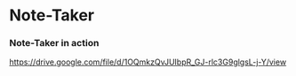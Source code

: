 # Note-Taker

### Note-Taker in action
https://drive.google.com/file/d/1OQmkzQvJUIbpR_GJ-rlc3G9glgsL-j-Y/view

